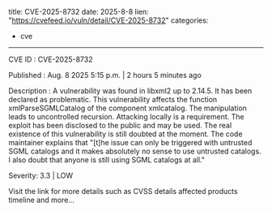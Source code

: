  
title: CVE-2025-8732
date: 2025-8-8
lien: "https://cvefeed.io/vuln/detail/CVE-2025-8732"
categories:
  - cve
---

CVE ID : CVE-2025-8732

Published :  Aug. 8
2025
5:15 p.m. | 2 hours
5 minutes ago

Description : A vulnerability was found in libxml2 up to 2.14.5. It has been declared as problematic. This vulnerability affects the function xmlParseSGMLCatalog of the component xmlcatalog. The manipulation leads to uncontrolled recursion. Attacking locally is a requirement. The exploit has been disclosed to the public and may be used. The real existence of this vulnerability is still doubted at the moment. The code maintainer explains
that "[t]he issue can only be triggered with untrusted SGML catalogs and it makes absolutely no sense to use untrusted catalogs. I also doubt that anyone is still using SGML catalogs at all."

Severity: 3.3 | LOW

Visit the link for more details
such as CVSS details
affected products
timeline
and more...
